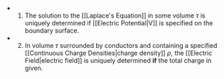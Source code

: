 - 1. The solution to the [[Laplace's Equation]] in some volume $\tau$ is uniquely determined if [[Electric Potential|V]] is specified on the boundary surface.
- 2. In volume $\tau$ surrounded by conductors and containing a specified [[Continuous Charge Densities|charge density]] $\rho$, the [[Electric Field|electric field]] is uniquely determined **if** the total charge in given.